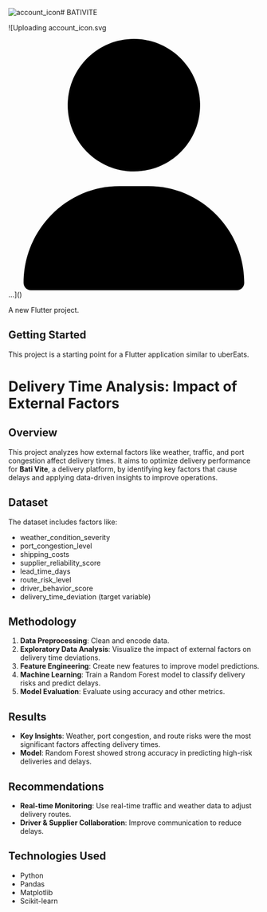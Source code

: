 ![account_icon](https://github.com/user-attachments/assets/938ade98-db3a-4228-8eac-1cfb1a94a564)# BATIVITE

![Uploading account_icon.svg<?xml version="1.0" encoding="iso-8859-1"?>
<!-- Generator: Adobe Illustrator 19.0.0, SVG Export Plug-In . SVG Version: 6.00 Build 0)  -->
<svg version="1.1" id="Layer_1" xmlns="http://www.w3.org/2000/svg" xmlns:xlink="http://www.w3.org/1999/xlink" x="0px" y="0px"
	 viewBox="0 0 512 512" style="enable-background:new 0 0 512 512;" xml:space="preserve">
<g>
	<g>
		<path d="M256,0c-74.439,0-135,60.561-135,135s60.561,135,135,135s135-60.561,135-135S330.439,0,256,0z"/>
	</g>
</g>
<g>
	<g>
		<path d="M423.966,358.195C387.006,320.667,338.009,300,286,300h-60c-52.008,0-101.006,20.667-137.966,58.195
			C51.255,395.539,31,444.833,31,497c0,8.284,6.716,15,15,15h420c8.284,0,15-6.716,15-15
			C481,444.833,460.745,395.539,423.966,358.195z"/>
	</g>
</g>
<g>
</g>
<g>
</g>
<g>
</g>
<g>
</g>
<g>
</g>
<g>
</g>
<g>
</g>
<g>
</g>
<g>
</g>
<g>
</g>
<g>
</g>
<g>
</g>
<g>
</g>
<g>
</g>
<g>
</g>
</svg>
…]()

A new Flutter project.

## Getting Started

This project is a starting point for a Flutter application similar to uberEats.

# Delivery Time Analysis: Impact of External Factors

## Overview
This project analyzes how external factors like weather, traffic, and port congestion affect delivery times. It aims to optimize delivery performance for **Bati Vite**, a delivery platform, by identifying key factors that cause delays and applying data-driven insights to improve operations.

## Dataset
The dataset includes factors like:
- weather_condition_severity
- port_congestion_level
- shipping_costs
- supplier_reliability_score
- lead_time_days
- route_risk_level
- driver_behavior_score
- delivery_time_deviation (target variable)

## Methodology
1. **Data Preprocessing**: Clean and encode data.
2. **Exploratory Data Analysis**: Visualize the impact of external factors on delivery time deviations.
3. **Feature Engineering**: Create new features to improve model predictions.
4. **Machine Learning**: Train a Random Forest model to classify delivery risks and predict delays.
5. **Model Evaluation**: Evaluate using accuracy and other metrics.

## Results
- **Key Insights**: Weather, port congestion, and route risks were the most significant factors affecting delivery times.
- **Model**: Random Forest showed strong accuracy in predicting high-risk deliveries and delays.

## Recommendations
- **Real-time Monitoring**: Use real-time traffic and weather data to adjust delivery routes.
- **Driver & Supplier Collaboration**: Improve communication to reduce delays.

## Technologies Used
- Python
- Pandas
- Matplotlib
- Scikit-learn
